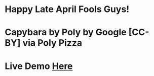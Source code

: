<h1>Happy Late April Fools Guys!</h1>
<h1>Capybara by Poly by Google [CC-BY] via Poly Pizza</h1>
<h1>Live Demo <a href='https://fnafrad.github.io/Capybara-April-Fools/'>Here</a></h1>
